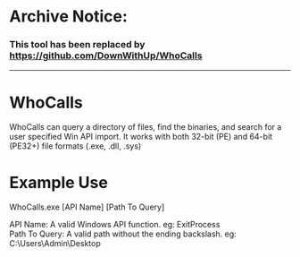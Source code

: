 # Archive Notice: 
### This tool has been replaced by https://github.com/DownWithUp/WhoCalls
<hr>

# WhoCalls
WhoCalls can query a directory of files, find the binaries, and search for a user specified Win API import. It works with both 32-bit (PE) and 64-bit (PE32+) file formats (.exe, .dll, .sys)
# Example Use
WhoCalls.exe [API Name] [Path To Query] 

API Name: A valid Windows API function. eg: ExitProcess<br/>
Path To Query: A valid path without the ending backslash. eg: C:\Users\Admin\Desktop
